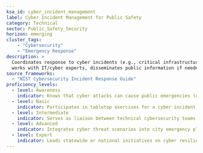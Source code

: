 ```yaml
---  
ksa_id: cyber_incident_management  
label: Cyber Incident Management for Public Safety  
category: Technical  
sector: Public_Safety_Security  
horizon: emerging  
cluster_tags: 
    - "Cybersecurity"
    - "Emergency Response"
description: >  
  Coordinates response to cyber incidents (e.g., critical infrastructure hacks, ransomware affecting city services) from a public safety/emergency management perspective;  
  works with IT/cyber experts, disseminates public information if needed, protects citizens’ data, and integrates cyber scenarios into disaster preparedness plans following frameworks like NIST or FEMA guidelines.  
source_frameworks:  
  - "NIST Cybersecurity Incident Response Guide"  
proficiency_levels:  
  - level: Awareness  
    indicator: Knows that cyber attacks can cause public emergencies (e.g., power grid hack) and that responders might be involved; has heard of basic cybersecurity terms (hack, firewall).  
  - level: Basic  
    indicator: Participates in tabletop exercises for a cyber incident; follows instructions to communicate with IT teams during a small cyber event; ensures usual emergency protocols (like 911 dispatch) have backup if IT systems fail.  
  - level: Intermediate  
    indicator: Serves as liaison between technical cybersecurity teams and public safety command during an incident; helps activate emergency operations center for a major cyber disruption; communicates effectively to the public about service impacts and safety precautions.  
  - level: Advanced  
    indicator: Integrates cyber threat scenarios into city emergency plans; coordinates multi-agency response (law enforcement, IT, federal agencies) during a large-scale cyber incident; leads post-incident reviews and updates protocols per NIST guidelines.  
  - level: Expert  
    indicator: Leads statewide or national initiatives on cyber resilience in emergency management; develops training for public safety officials on cyber incident response; influences policy bridging cybersecurity and traditional emergency management (with FEMA/NIST frameworks in mind).  
---  
```

